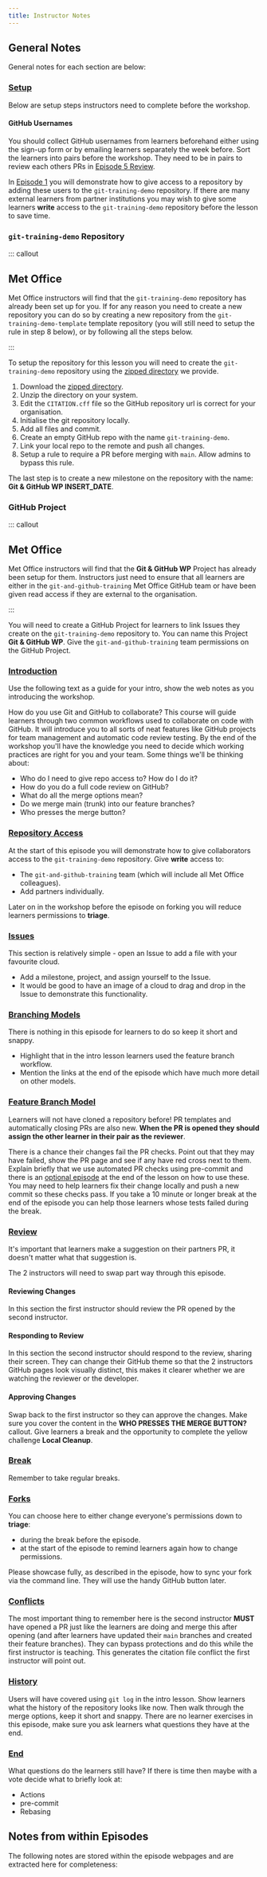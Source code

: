 ```yaml
---
title: Instructor Notes
---
```


## General Notes

General notes for each section are below:

### [Setup](../learners/setup.md)

Below are setup steps instructors need to complete before
the workshop.

#### GitHub Usernames

You should collect GitHub usernames from learners
beforehand either using the sign-up form or
by emailing learners separately the week before.
Sort the learners into pairs before the workshop.
They need to be in pairs to review each others PRs
in [Episode 5 Review](../episodes/04-review.md).

In [Episode 1](../episodes/00-repo-access.md) you will demonstrate
how to give access to a repository by adding these users
to the `git-training-demo` repository.
If there are many external learners from partner institutions
you may wish to give some learners **write** access to the `git-training-demo`
repository before the lesson to save time.

### `git-training-demo` Repository

::: callout

## Met Office

Met Office instructors will find that the `git-training-demo`
repository has already been set up for you.
If for any reason you need to create a new repository
you can do so by creating a new repository
from the  `git-training-demo-template` template repository
(you will still need to setup the rule in step 8 below),
or by following all the steps below.

:::

To setup the repository for this lesson you will need
to create the `git-training-demo` repository using the
[zipped directory](data/git-training-demo.zip) we provide.

1. Download the [zipped directory](data/git-training-demo.zip).
2. Unzip the directory on your system.
3. Edit the `CITATION.cff` file so the
GitHub repository url is correct for
your organisation.
4. Initialise the git repository locally.
5. Add all files and commit.
6. Create an empty GitHub repo with the
   name `git-training-demo`.
7. Link your local repo to the remote and
   push all changes.
8. Setup a rule to require a PR before
   merging with `main`.
   Allow admins to bypass this rule.

The last step is to create a new milestone on the repository
with the name: **Git & GitHub WP INSERT_DATE**.

### GitHub Project

::: callout

## Met Office

Met Office instructors will find that the **Git & GitHub WP** Project
has already been setup for them.
Instructors just need to ensure that all learners
are either in the `git-and-github-training` Met Office GitHub team
or have been given read access if they are external to the organisation.

:::

You will need to create a GitHub Project for learners to
link Issues they create on the `git-training-demo` repository to.
You can name this Project **Git & GitHub WP**.
Give the `git-and-github-training` team permissions on the GitHub Project.

### [Introduction](../index.md)

Use the following text as a guide for your intro,
show the web notes as you introducing the workshop.

How do you use Git and GitHub to collaborate?
This course will guide learners through two common workflows
used to collaborate on code with GitHub.
It will introduce you to all sorts of neat features like
GitHub projects for team management and automatic code review testing.
By the end of the workshop you'll have the knowledge you
need to decide which working practices are right for you
and your team.
Some things we'll be thinking about:

- Who do I need to give repo access to? How do I do it?
- How do you do a full code review on GitHub?
- What do all the merge options mean?
- Do we merge main (trunk) into our feature branches?
- Who presses the merge button?

### [Repository Access](../episodes/00-repo-access.md)

At the start of this episode you will demonstrate how to give
collaborators access to the `git-training-demo` repository.
Give **write** access to:

- The `git-and-github-training` team (which will include all Met Office colleagues).
- Add partners individually.

Later on in the workshop before the episode on forking
you will reduce learners permissions to **triage**.

### [Issues](../episodes/01-issues.md)

This section is relatively simple - open an Issue to
add a file with your favourite cloud.

- Add a milestone, project, and assign yourself to the Issue.
- It would be good to have an image of a cloud to
  drag and drop in the Issue to demonstrate this functionality.

### [Branching Models](../episodes/02-branching.md)

There is nothing in this episode for learners to do
so keep it short and snappy.

- Highlight that in the intro lesson learners used the feature branch workflow.
- Mention the links at the end of the episode which have much
more detail on other models.

### [Feature Branch Model](../episodes/03-feature-branch.md)

Learners will not have cloned a repository before!
PR templates and automatically closing PRs are also new.
**When the PR is opened they should assign the other learner
in their pair as the reviewer**.

There is a chance their changes fail the PR checks.
Point out that they may have failed, show the PR page
and see if any have red cross next to them.
Explain briefly that we use automated PR checks
using pre-commit and there is an [optional episode](../episodes/09-pre-commit.md)
at the end of the lesson on how to use these.
You may need to help learners fix their change locally
and push a new commit so these checks pass.
If you take a 10 minute or longer break at the end of
the episode you can help those learners whose tests failed during the break.

### [Review](../episodes/04-review.md)

It's important that learners make a suggestion on their partners PR,
it doesn't matter what that suggestion is.

The 2 instructors will need to swap part way through this episode.

#### Reviewing Changes

In this section the first instructor should review the PR
opened by the second instructor.

#### Responding to Review

In this section the second instructor should respond to the review,
sharing their screen.
They can change their GitHub theme so that the 2 instructors GitHub pages
look visually distinct, this makes it clearer whether we are
watching the reviewer or the developer.

#### Approving Changes

Swap back to the first instructor so they can approve the changes.
Make sure you cover the content in the
**WHO PRESSES THE MERGE BUTTON?** callout.
Give learners a break and the opportunity to complete
the yellow challenge **Local Cleanup**.

### [Break](../episodes/Break.md)

Remember to take regular breaks.

### [Forks](../episodes/05-forks.md)

You can choose here to either change everyone's permissions down
to **triage**:

- during the break before the episode.
- at the start of the episode to remind learners again how to change permissions.

Please showcase fully, as described in the episode,
how to sync your fork via the command line.
They will use the handy GitHub button later.

### [Conflicts](../episodes/06-conflict.md)

The most important thing to remember here is the second instructor
**MUST** have opened a PR just like the learners are doing
and merge this after opening (and after learners have updated their `main`
branches and created their feature branches).
They can bypass protections and do this while the first instructor is teaching.
This generates the citation file conflict the first instructor will point out.

### [History](../episodes/07-history.md)

Users will have covered using `git log` in the intro lesson.
Show learners what the history of the repository looks like now.
Then walk through the merge options, keep it short and snappy.
There are no learner exercises in this episode,
make sure you ask learners what questions they have at the end.

### [End](../episodes/End.md)

What questions do the learners still have?
If there is time then maybe with a vote decide what to briefly look at:

- Actions
- pre-commit
- Rebasing

## Notes from within Episodes

The following notes are stored within the episode webpages
and are extracted here for completeness:
